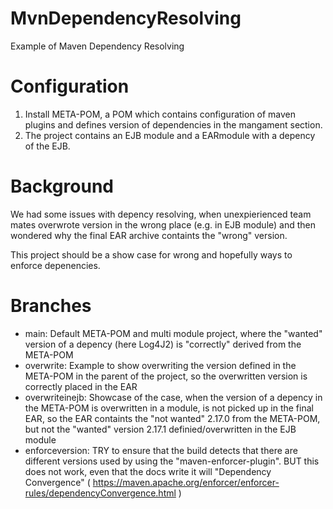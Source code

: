 # MvnDependencyResolving
Example of Maven Dependency Resolving

# Configuration
1. Install META-POM, a POM which contains configuration of maven plugins and defines version of dependencies in the mangament section.
2. The project contains an EJB module and a EARmodule with a depency of the EJB.

# Background
We had some issues with depency resolving, when unexpierienced team mates overwrote version in the wrong place (e.g. in EJB module) and then wondered why the final EAR archive containts the "wrong" version.

This project should be a show case for wrong and hopefully ways to enforce depenencies.


# Branches

* main: Default META-POM and multi module project, where the "wanted" version of a depency (here Log4J2) is "correctly" derived from the META-POM 
* overwrite: Example to show overwriting the version defined in the META-POM in the parent of the project, so the overwritten version is correctly placed in the EAR
* overwriteinejb: Showcase of the case, when the version of a depency in the META-POM is overwritten in a module, is not picked up in the final EAR, so the EAR containts the "not wanted" 2.17.0 from the META-POM, but not the "wanted" version 2.17.1 definied/overwritten in the EJB module
* enforceversion: TRY to ensure that the build detects that there are different versions used by using the "maven-enforcer-plugin". BUT this does not work, even that the docs write it will "Dependency Convergence" ( https://maven.apache.org/enforcer/enforcer-rules/dependencyConvergence.html )
